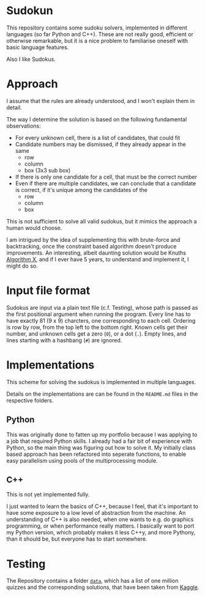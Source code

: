 # Sudokun

This repository contains some sudoku solvers, implemented in different languages (so far Python and C++).
These are not really good, efficient or otherwise remarkable, but it is a nice problem to familiarise oneself with basic language features.

Also I like Sudokus.

# Approach

I assume that the rules are already understood, and I won't explain them in detail.

The way I determine the solution is based on the following fundamental observations:

- For every unknown cell, there is a list of candidates, that could fit
- Candidate numbers may be dismissed, if they already appear in the same 
    - row
    - column
    - box (3x3 sub box)
- If there is only one candidate for a cell, that must be the correct number
- Even if there are multiple candidates, we can conclude that a candidate is correct, if it's unique among the candidates of the 
    - row
    - column
    - box

This is not sufficient to solve all valid sudokus, but it mimics the approach a human would choose.

I am intrigued by the idea of supplementing this with brute-force and backtracking, once the constraint based algorithm doesn't produce improvements.
An interesting, albeit daunting solution would be Knuths [Algorithm X](https://www.ocf.berkeley.edu/~jchu/publicportal/sudoku/0011047.pdf), and if I ever have 5 years, to understand and implement it, I might do so.

# Input file format

Sudokus are input via a plain text file (c.f. Testing), whose path is passed as the first positional argument when running the program.
Every line has to have exactly 81 (9 x 9) charcters, one corresponding to each cell.
Ordering is row by row, from the top left to the bottom right.
Known cells get their number, and unknown cells get a zero (`0`), or a dot (`.`).
Empty lines, and lines starting with a hashbang (`#`) are ignored.

# Implementations

This scheme for solving the sudokus is implemented in multiple languages.

Details on the implementations are can be found in the `README.md` files in the respective folders.

## Python

This was originally done to fatten up my portfolio because I was applying to a job that required Python skills.
I already had a fair bit of experience with Python, so the main thing was figuring out how to solve it.
My initially class based approach has been refactored into seperate functions, to enable easy parallelism using pools of the multiprocessing module.

## C++

This is not yet implemented fully.

I just wanted to learn the basics of C++, because I feel, that it's important to have some exposure to a low level of abstraction from the machine.
An understanding of C++ is also needed, when one wants to e.g. do graphics programming, or when performance really matters.
I basically want to port my Python version, which probably makes it less C++y, and more Pythony, than it should be, but everyone has to start somewhere.

# Testing

The Repository contains a folder [`data`](data), which has a list of one million quizzes and the corresponding solutions, that have been taken from [Kaggle](https://www.kaggle.com/datasets/bryanpark/sudoku).

